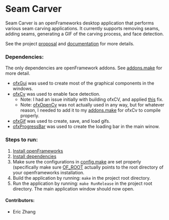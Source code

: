 # Seam Carver
Seam Carver is an openFrameworks desktop application that performs various seam carving applications. 
It currently supports removing seams, adding seams, generating a GIF of the carving process, and face detection.

See the project [proposal](https://github.com/uiuc-fa18-cs126/finalproject-Bo887/blob/master/PROPOSAL.md) and [documentation](https://github.com/uiuc-fa18-cs126/finalproject-Bo887/blob/master/DEVELOPMENT.md) for more details.

### Dependencies:
  The only dependencies are openFramework addons. See [addons.make](https://github.com/uiuc-fa18-cs126/finalproject-Bo887/blob/master/addons.make) for more detail.
  - [ofxGui](https://openframeworks.cc/documentation/ofxGui/) was used to create most of the graphical components in the windows.
  - [ofxCv](https://github.com/kylemcdonald/ofxCv) was used to enable face detection.
      - Note: I had an issue initially with building ofxCV, and applied [this](https://github.com/openframeworks/openFrameworks/issues/6012) fix.
      - Note: [ofxOpenCv](https://openframeworks.cc/documentation/ofxOpenCv/) was not actually used in any way, but for whatever reason, I needed to add it to my [addons.make](https://github.com/uiuc-fa18-cs126/finalproject-Bo887/blob/master/addons.make) for ofxCv to compile properly.
  - [ofxGif](https://github.com/Geistyp/ofxGif) was used to create, save, and load gifs.
  - [ofxProgressBar](https://github.com/atduskgreg/ofxProgressBar) was used to create the loading bar in the main winow.

### Steps to run:
  1. [Install openFrameworks](https://openframeworks.cc/download/)
  2. [Install dependencies](https://github.com/uiuc-fa18-cs126/finalproject-Bo887/blob/master/README.md#dependencies)
  3. Make sure the configurations in [config.make](https://github.com/uiuc-fa18-cs126/finalproject-Bo887/blob/master/config.make) are set properly (specifically make sure [OF_ROOT](https://github.com/uiuc-fa18-cs126/finalproject-Bo887/blob/master/config.make#L11) actually points to the root directory of your openframeworks installation.
  4. Build the application by running: ```make``` in the project root directory.
  5. Run the application by running: ```make RunRelease``` in the project root directory. The main application window should now open.

#### Contributors:
  - Eric Zhang
